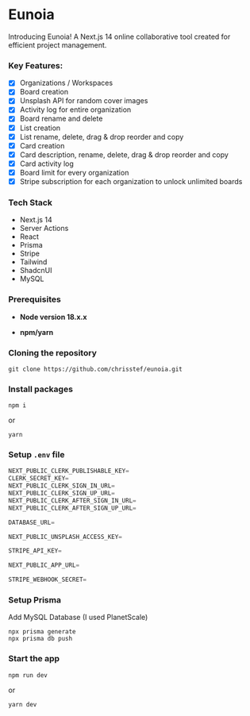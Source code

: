 # Eunoia

Introducing Eunoia! A Next.js 14 online collaborative tool created for efficient project management.

### Key Features:

-   [x] Organizations / Workspaces
-   [x] Board creation
-   [x] Unsplash API for random cover images
-   [x] Activity log for entire organization
-   [x] Board rename and delete
-   [x] List creation
-   [x] List rename, delete, drag & drop reorder and copy
-   [x] Card creation
-   [x] Card description, rename, delete, drag & drop reorder and copy
-   [x] Card activity log
-   [x] Board limit for every organization
-   [x] Stripe subscription for each organization to unlock unlimited boards

### Tech Stack

-   Next.js 14
-   Server Actions
-   React
-   Prisma
-   Stripe
-   Tailwind
-   ShadcnUI
-   MySQL

### Prerequisites

-   **Node version 18.x.x**

-   **npm/yarn**

### Cloning the repository

```shell
git clone https://github.com/chrisstef/eunoia.git
```

### Install packages

```shell
npm i
```

or

```shell
yarn
```

### Setup `.env` file

```js
NEXT_PUBLIC_CLERK_PUBLISHABLE_KEY=
CLERK_SECRET_KEY=
NEXT_PUBLIC_CLERK_SIGN_IN_URL=
NEXT_PUBLIC_CLERK_SIGN_UP_URL=
NEXT_PUBLIC_CLERK_AFTER_SIGN_IN_URL=
NEXT_PUBLIC_CLERK_AFTER_SIGN_UP_URL=

DATABASE_URL=

NEXT_PUBLIC_UNSPLASH_ACCESS_KEY=

STRIPE_API_KEY=

NEXT_PUBLIC_APP_URL=

STRIPE_WEBHOOK_SECRET=
```

### Setup Prisma

Add MySQL Database (I used PlanetScale)

```shell
npx prisma generate
npx prisma db push
```

### Start the app

```shell
npm run dev
```

or

```shell
yarn dev
```
